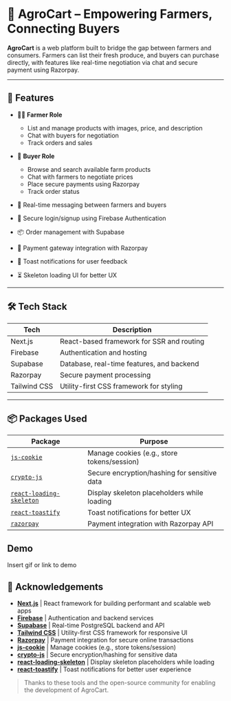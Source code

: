 # 🌾 AgroCart – Empowering Farmers, Connecting Buyers

**AgroCart** is a web platform built to bridge the gap between farmers and consumers. Farmers can list their fresh produce, and buyers can purchase directly, with features like real-time negotiation via chat and secure payment using Razorpay.

---

## 🚀 Features

- 👨‍🌾 **Farmer Role**
  - List and manage products with images, price, and description
  - Chat with buyers for negotiation
  - Track orders and sales

- 🛒 **Buyer Role**
  - Browse and search available farm products
  - Chat with farmers to negotiate prices
  - Place secure payments using Razorpay
  - Track order status

- 💬 Real-time messaging between farmers and buyers
- 🔐 Secure login/signup using Firebase Authentication
- 📦 Order management with Supabase
- 🧾 Payment gateway integration with Razorpay
- 🔔 Toast notifications for user feedback
- ⏳ Skeleton loading UI for better UX

---

## 🛠️ Tech Stack

| Tech         | Description                                |
|--------------|--------------------------------------------|
| Next.js      | React-based framework for SSR and routing  |
| Firebase     | Authentication and hosting                 |
| Supabase     | Database, real-time features, and backend  |
| Razorpay     | Secure payment processing                  |
| Tailwind CSS | Utility-first CSS framework for styling    |

---

## 📦 Packages Used

| Package              | Purpose |
|----------------------|---------|
| [`js-cookie`](https://www.npmjs.com/package/js-cookie) | Manage cookies (e.g., store tokens/session) |
| [`crypto-js`](https://www.npmjs.com/package/crypto-js) | Secure encryption/hashing for sensitive data |
| [`react-loading-skeleton`](https://www.npmjs.com/package/react-loading-skeleton) | Display skeleton placeholders while loading |
| [`react-toastify`](https://www.npmjs.com/package/react-toastify) | Toast notifications for better UX |
| [`razorpay`](https://www.npmjs.com/package/razorpay) | Payment integration with Razorpay API |

## Demo

Insert gif or link to demo


## 🙌 Acknowledgements

- [**Next.js**](https://nextjs.org) | React framework for building performant and scalable web apps  
- [**Firebase**](https://firebase.google.com) | Authentication and backend services  
- [**Supabase**](https://supabase.io) | Real-time PostgreSQL backend and API  
- [**Tailwind CSS**](https://tailwindcss.com) | Utility-first CSS framework for responsive UI  
- [**Razorpay**](https://razorpay.com) | Payment integration for secure online transactions  
- [**js-cookie**](https://www.npmjs.com/package/js-cookie) | Manage cookies (e.g., store tokens/session)  
- [**crypto-js**](https://www.npmjs.com/package/crypto-js) | Secure encryption/hashing for sensitive data  
- [**react-loading-skeleton**](https://www.npmjs.com/package/react-loading-skeleton) | Display skeleton placeholders while loading  
- [**react-toastify**](https://www.npmjs.com/package/react-toastify) | Toast notifications for better user experience  

> Thanks to these tools and the open-source community for enabling the development of AgroCart.
    


